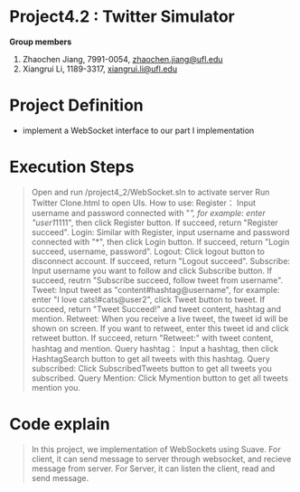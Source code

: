 # Project4.2 : Twitter Simulator

**Group members**

1. Zhaochen Jiang, 7991-0054, zhaochen.jiang@ufl.edu
2. Xiangrui Li, 1189-3317, xiangrui.li@ufl.edu

# Project Definition

-  implement a WebSocket interface to our part I implementation

# Execution Steps
 
> Open and run /project4_2/WebSocket.sln to activate server
> Run Twitter Clone.html to open UIs.
> How to use:
	Register： 	Input username and password connected with "*", for example: enter "user1*1111", 
				then click Register button. If succeed, return "Register succeed".
	Login: 		Similar with Register, input username and password connected with "*", 
				then click Login button. If succeed, return "Login succeed, username, password".
	Logout: 	Click logout button to disconnect account. If succeed, return "Logout succeed".
	Subscribe: 	Input username you want to follow and click Subscribe button.
				If succeed, reutrn "Subscribe succeed, follow tweet from username".
	Tweet: 		Input tweet as "content#hashtag@username", for example: enter "I love cats!#cats@user2", 
				click Tweet button to tweet. If succeed, return "Tweet Succeed!" and 
				tweet content, hashtag and mention.
	Retweet: 	When you receive a live tweet, the tweet id will be shown on screen. 
				If you want to retweet, enter this tweet id and click retweet button.
				If succeed, return "Retweet:" with tweet content, hashtag and mention. 
	Query hashtag： Input a hashtag, then click HashtagSearch button to get all tweets with this hashtag.
	Query subscribed: Click SubscribedTweets button to get all tweets you subscribed.
	Query Mention: Click Mymention button to get all tweets mention you.


# Code explain
> In this project, we implementation of WebSockets using Suave. For client, it can send message to server 
through websocket, and recieve message from server. For Server, it can listen the client, read and send message. 


